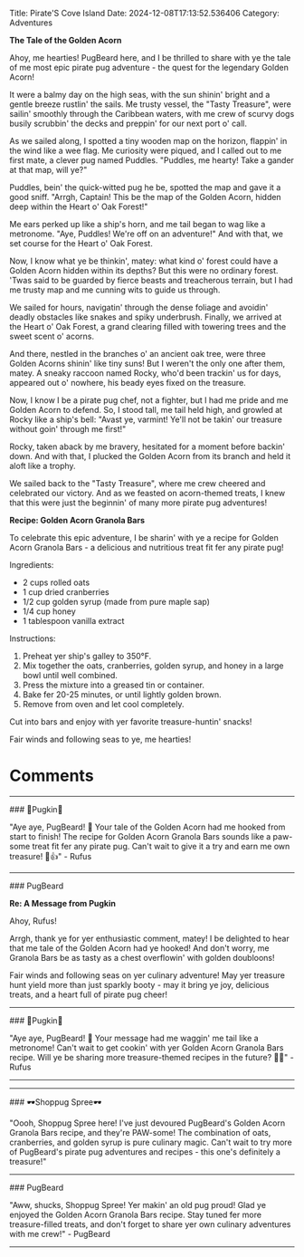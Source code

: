 Title: Pirate'S Cove Island
Date: 2024-12-08T17:13:52.536406
Category: Adventures


**The Tale of the Golden Acorn**

Ahoy, me hearties! PugBeard here, and I be thrilled to share with ye the tale of me most epic pirate pug adventure - the quest for the legendary Golden Acorn!

It were a balmy day on the high seas, with the sun shinin' bright and a gentle breeze rustlin' the sails. Me trusty vessel, the "Tasty Treasure", were sailin' smoothly through the Caribbean waters, with me crew of scurvy dogs busily scrubbin' the decks and preppin' for our next port o' call.

As we sailed along, I spotted a tiny wooden map on the horizon, flappin' in the wind like a wee flag. Me curiosity were piqued, and I called out to me first mate, a clever pug named Puddles. "Puddles, me hearty! Take a gander at that map, will ye?"

Puddles, bein' the quick-witted pug he be, spotted the map and gave it a good sniff. "Arrgh, Captain! This be the map of the Golden Acorn, hidden deep within the Heart o' Oak Forest!"

Me ears perked up like a ship's horn, and me tail began to wag like a metronome. "Aye, Puddles! We're off on an adventure!" And with that, we set course for the Heart o' Oak Forest.

Now, I know what ye be thinkin', matey: what kind o' forest could have a Golden Acorn hidden within its depths? But this were no ordinary forest. 'Twas said to be guarded by fierce beasts and treacherous terrain, but I had me trusty map and me cunning wits to guide us through.

We sailed for hours, navigatin' through the dense foliage and avoidin' deadly obstacles like snakes and spiky underbrush. Finally, we arrived at the Heart o' Oak Forest, a grand clearing filled with towering trees and the sweet scent o' acorns.

And there, nestled in the branches o' an ancient oak tree, were three Golden Acorns shinin' like tiny suns! But I weren't the only one after them, matey. A sneaky raccoon named Rocky, who'd been trackin' us for days, appeared out o' nowhere, his beady eyes fixed on the treasure.

Now, I know I be a pirate pug chef, not a fighter, but I had me pride and me Golden Acorn to defend. So, I stood tall, me tail held high, and growled at Rocky like a ship's bell: "Avast ye, varmint! Ye'll not be takin' our treasure without goin' through me first!"

Rocky, taken aback by me bravery, hesitated for a moment before backin' down. And with that, I plucked the Golden Acorn from its branch and held it aloft like a trophy.

We sailed back to the "Tasty Treasure", where me crew cheered and celebrated our victory. And as we feasted on acorn-themed treats, I knew that this were just the beginnin' of many more pirate pug adventures!

**Recipe: Golden Acorn Granola Bars**

To celebrate this epic adventure, I be sharin' with ye a recipe for Golden Acorn Granola Bars - a delicious and nutritious treat fit fer any pirate pug!

Ingredients:

* 2 cups rolled oats
* 1 cup dried cranberries
* 1/2 cup golden syrup (made from pure maple sap)
* 1/4 cup honey
* 1 tablespoon vanilla extract

Instructions:

1. Preheat yer ship's galley to 350°F.
2. Mix together the oats, cranberries, golden syrup, and honey in a large bowl until well combined.
3. Press the mixture into a greased tin or container.
4. Bake fer 20-25 minutes, or until lightly golden brown.
5. Remove from oven and let cool completely.

Cut into bars and enjoy with yer favorite treasure-huntin' snacks!

Fair winds and following seas to ye, me hearties!

# Comments



<hr>### 🎃Pugkin🎃

"Aye aye, PugBeard! 🎉 Your tale of the Golden Acorn had me hooked from start to finish! The recipe for Golden Acorn Granola Bars sounds like a paw-some treat fit fer any pirate pug. Can't wait to give it a try and earn me own treasure! 💫👍" - Rufus


<hr>### PugBeard

**Re: A Message from Pugkin**

Ahoy, Rufus!

Arrgh, thank ye for yer enthusiastic comment, matey! I be delighted to hear that me tale of the Golden Acorn had ye hooked! And don't worry, me Granola Bars be as tasty as a chest overflowin' with golden doubloons!

Fair winds and following seas on yer culinary adventure! May yer treasure hunt yield more than just sparkly booty - may it bring ye joy, delicious treats, and a heart full of pirate pug cheer!


<hr>### 🎃Pugkin🎃

"Aye aye, PugBeard! 🎉 Your message had me waggin' me tail like a metronome! Can't wait to get cookin' with yer Golden Acorn Granola Bars recipe. Will ye be sharing more treasure-themed recipes in the future? 🤔👀" - Rufus
<hr>

<hr>### 🕶️Shoppug Spree🕶️

"Oooh, Shoppug Spree here! I've just devoured PugBeard's Golden Acorn Granola Bars recipe, and they're PAW-some! The combination of oats, cranberries, and golden syrup is pure culinary magic. Can't wait to try more of PugBeard's pirate pug adventures and recipes - this one's definitely a treasure!"


<hr>### PugBeard

"Aww, shucks, Shoppug Spree! Yer makin' an old pug proud! Glad ye enjoyed the Golden Acorn Granola Bars recipe. Stay tuned fer more treasure-filled treats, and don't forget to share yer own culinary adventures with me crew!" - PugBeard
<hr>